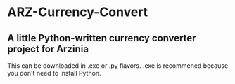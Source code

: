 # ARZ-Currency-Convert
## A little Python-written currency converter project for Arzinia
This can be downloaded in .exe or .py flavors. .exe is recommened because you don't need to install Python.
